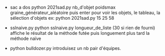 * sac a dos
python 2021sad.py nb_d'objet poidsmax graine_générateur_aléatoire
puis enter pour voir les objets, le tableau, la sélection d'objets
ex: python 2021sad.py 15 25 58

* sslnaive.py
python sslnaive.py longueur_de_liste (30 si rien de fourni)
affiche le résultat de la méthode futée puis longuement plus tard la méthode naïve

* python bulldozer.py
introduisez un nb pair d'équipes.
